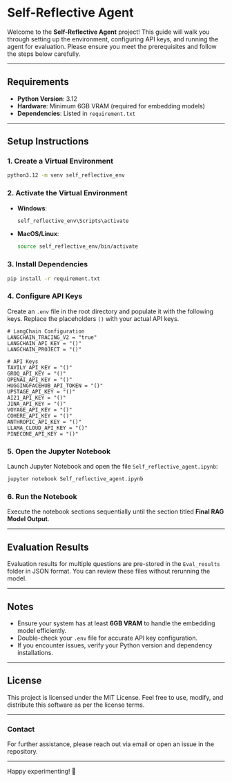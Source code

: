 # Self-Reflective Agent

Welcome to the **Self-Reflective Agent** project! This guide will walk you through setting up the environment, configuring API keys, and running the agent for evaluation. Please ensure you meet the prerequisites and follow the steps below carefully.

---

## Requirements

- **Python Version**: 3.12
- **Hardware**: Minimum 6GB VRAM (required for embedding models)
- **Dependencies**: Listed in `requirement.txt`

---

## Setup Instructions

### 1. Create a Virtual Environment

```bash
python3.12 -m venv self_reflective_env
```

### 2. Activate the Virtual Environment

- **Windows**:
  ```bash
  self_reflective_env\Scripts\activate
  ```
- **MacOS/Linux**:
  ```bash
  source self_reflective_env/bin/activate
  ```

### 3. Install Dependencies

```bash
pip install -r requirement.txt
```

### 4. Configure API Keys

Create an `.env` file in the root directory and populate it with the following keys. Replace the placeholders `()` with your actual API keys.

```env
# LangChain Configuration
LANGCHAIN_TRACING_V2 = "true"
LANGCHAIN_API_KEY = "()"
LANGCHAIN_PROJECT = "()"

# API Keys
TAVILY_API_KEY = "()"
GROQ_API_KEY = "()"
OPENAI_API_KEY = "()"
HUGGINGFACEHUB_API_TOKEN = "()"
UPSTAGE_API_KEY = "()"
AI21_API_KEY = "()"
JINA_API_KEY = "()"
VOYAGE_API_KEY = "()"
COHERE_API_KEY = "()"
ANTHROPIC_API_KEY = "()"
LLAMA_CLOUD_API_KEY = "()"
PINECONE_API_KEY = "()"
```

### 5. Open the Jupyter Notebook

Launch Jupyter Notebook and open the file `Self_reflective_agent.ipynb`:

```bash
jupyter notebook Self_reflective_agent.ipynb
```

### 6. Run the Notebook

Execute the notebook sections sequentially until the section titled **Final RAG Model Output**.

---

## Evaluation Results

Evaluation results for multiple questions are pre-stored in the `Eval_results` folder in JSON format. You can review these files without rerunning the model.

---

## Notes

- Ensure your system has at least **6GB VRAM** to handle the embedding model efficiently.
- Double-check your `.env` file for accurate API key configuration.
- If you encounter issues, verify your Python version and dependency installations.

---

## License

This project is licensed under the MIT License. Feel free to use, modify, and distribute this software as per the license terms.

---

### Contact

For further assistance, please reach out via email or open an issue in the repository.

---

Happy experimenting! 🚀

